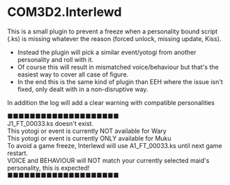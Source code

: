 # COM3D2.Interlewd


This is a small plugin to prevent a freeze when a personality bound script (.ks) is missing whatever the reason (forced unlock, missing update, Kiss).

- Instead the plugin will pick a similar event/yotogi from another personality and roll with it.
- Of course this will result in mismatched voice/behaviour but that's the easiest way to cover all case of figure.
- In the end this is the same kind of plugin than EEH where the issue isn't fixed, only dealt with in a non-disruptive way.

In addition the log will add a clear warning with compatible personalities

■■■■■■■■■■■■■■■■■■■■  
J1_FT_00033.ks doesn't exist.  
This yotogi or event is currently NOT available for Wary  
This yotogi or event is currently ONLY available for Muku  
To avoid a game freeze, Interlewd will use A1_FT_00033.ks until next game restart.  
VOICE and BEHAVIOUR will NOT match your currently selected maid's personality, this is expected!  
■■■■■■■■■■■■■■■■■■■■  
